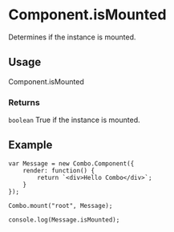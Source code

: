 # Component.isMounted

Determines if the instance is mounted.

## Usage

Component.isMounted

### Returns

`boolean` True if the instance is mounted.

## Example

	var Message = new Combo.Component({
		render: function() {
			return `<div>Hello Combo</div>`;
		}
	});

	Combo.mount("root", Message);

	console.log(Message.isMounted);
